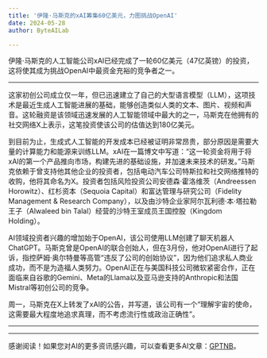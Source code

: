 ```yaml
---
title: '伊隆·马斯克的xAI筹集60亿美元，力图挑战OpenAI'
date: 2024-05-28
author: ByteAILab

---
```


伊隆·马斯克的人工智能公司xAI已经完成了一轮60亿美元（47亿英镑）的投资，这将使其成为挑战OpenAI中最资金充裕的竞争者之一。

---
这家初创公司成立仅一年，但已迅速建立了自己的大型语言模型（LLM），这项技术是最近生成人工智能进展的基础，能够创造类似人类的文本、图片、视频和声音。这轮融资是该领域迅速发展的人工智能领域中最大的之一，马斯克在他拥有的社交网络X上表示，这笔投资使该公司的估值达到180亿美元。

到目前为止，生成式人工智能的开发成本已经被证明非常昂贵，部分原因是需要大量的计算能力和能源来训练LLM。xAI在一篇博文中写道：“这一轮资金将用于将xAI的第一个产品推向市场，构建先进的基础设施，并加速未来技术的研发。”马斯克依赖于曾支持他其他企业的投资者，包括电动汽车公司特斯拉和社交网络推特的收购，他将其命名为X。投资者包括风险投资公司安德森·霍洛维茨（Andreessen Horowitz）、红杉资本（Sequoia Capital）和富达管理与研究公司（Fidelity Management & Research Company），以及由沙特企业家阿尔瓦利德·本·塔拉勒王子（Alwaleed bin Talal）经营的沙特王室成员王国控股（Kingdom Holding）。

AI领域投资者兴趣的增加始于OpenAI，该公司使用LLM创建了聊天机器人ChatGPT。马斯克曾是OpenAI的联合创始人，但在3月份，他对OpenAI进行了起诉，指控萨姆·奥尔特曼等高管“违反了公司的创始协议”，因为他们追求私人商业成功，而不是为造福人类努力。OpenAI正在与美国科技公司微软紧密合作，正在面临来自谷歌的Gemini、Meta的Llama以及亚马逊支持的Anthropic和法国Mistral等初创公司的竞争。

周一，马斯克在X上转发了xAI的公告，并写道，该公司有一个“理解宇宙的使命，这需要最大程度地追求真理，而不考虑流行性或政治正确性”。

---
---
感谢阅读！如果您对AI的更多资讯感兴趣，可以查看更多AI文章：[GPTNB](https://gptnb.com)。